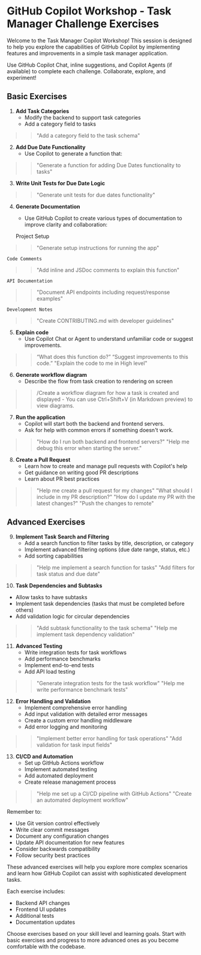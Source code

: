 # GitHub Copilot Workshop - Task Manager Challenge Exercises

Welcome to the Task Manager Copilot Workshop!
This session is designed to help you explore the capabilities of GitHub Copilot by implementing features and improvements in a simple task manager application.

Use GitHub Copilot Chat, inline suggestions, and Copilot Agents (if available) to complete each challenge. Collaborate, explore, and experiment!

## Basic Exercises

1. **Add Task Categories**
   - Modify the backend to support task categories
   - Add a category field to tasks

>> "Add a category field to the task schema"

2. **Add Due Date Functionality**
   - Use Copilot to generate a function that:
>> "Generate a function for adding Due Dates functionality to tasks"

3. **Write Unit Tests for Due Date Logic**
>> "Generate  unit tests for due dates functionality"

4. **Generate Documentation**
   - Use GitHub Copilot to create various types of documentation to improve clarity and collaboration:

    Project Setup
>> "Generate setup instructions for running the app"

    Code Comments
>> "Add inline and JSDoc comments to explain this function"

    API Documentation
>> "Document API endpoints including request/response examples"

    Development Notes
>> "Create CONTRIBUTING.md with developer guidelines"

5. **Explain code**
    - Use Copilot Chat or Agent to understand unfamiliar code or suggest improvements.

>>  “What does this function do?”
>>  “Suggest improvements to this code.”
>> "Explain the code to me in High level"

6. **Generate workflow diagram**
   - Describe the flow from task creation to rendering on screen 

>> /Create a workflow diagram for how a task is created and displayed
    - You can use Ctrl+Shift+V (in Markdown preview) to view diagrams.

7. **Run the application**
   - Copilot will start both the backend and frontend servers.
   - Ask for help with common errors if something doesn't work.

>> "How do I run both backend and frontend servers?"
>> "Help me debug this error when starting the server."

8. **Create a Pull Request**
   - Learn how to create and manage pull requests with Copilot's help
   - Get guidance on writing good PR descriptions
   - Learn about PR best practices

>> "Help me create a pull request for my changes"
>> "What should I include in my PR description?"
>> "How do I update my PR with the latest changes?"
>> "Push the changes to remote"

## Advanced Exercises

9. **Implement Task Search and Filtering**
   - Add a search function to filter tasks by title, description, or category
   - Implement advanced filtering options (due date range, status, etc.)
   - Add sorting capabilities

>> "Help me implement a search function for tasks"
>> "Add filters for task status and due date"

10. **Task Dependencies and Subtasks**
   - Allow tasks to have subtasks
   - Implement task dependencies (tasks that must be completed before others)
   - Add validation logic for circular dependencies

>> "Add subtask functionality to the task schema"
>> "Help me implement task dependency validation"

11. **Advanced Testing**
    - Write integration tests for task workflows
    - Add performance benchmarks
    - Implement end-to-end tests
    - Add API load testing

>> "Generate integration tests for the task workflow"
>> "Help me write performance benchmark tests"

12. **Error Handling and Validation**
    - Implement comprehensive error handling
    - Add input validation with detailed error messages
    - Create a custom error handling middleware
    - Add error logging and monitoring

>> "Implement better error handling for task operations"
>> "Add validation for task input fields"

13. **CI/CD and Automation**
    - Set up GitHub Actions workflow
    - Implement automated testing
    - Add automated deployment
    - Create release management process

>> "Help me set up a CI/CD pipeline with GitHub Actions"
>> "Create an automated deployment workflow"

Remember to:
- Use Git version control effectively
- Write clear commit messages
- Document any configuration changes
- Update API documentation for new features
- Consider backwards compatibility
- Follow security best practices

These advanced exercises will help you explore more complex scenarios and learn how GitHub Copilot can assist with sophisticated development tasks.

Each exercise includes:
- Backend API changes
- Frontend UI updates
- Additional tests
- Documentation updates

Choose exercises based on your skill level and learning goals. Start with basic exercises and progress to more advanced ones as you become comfortable with the codebase.

